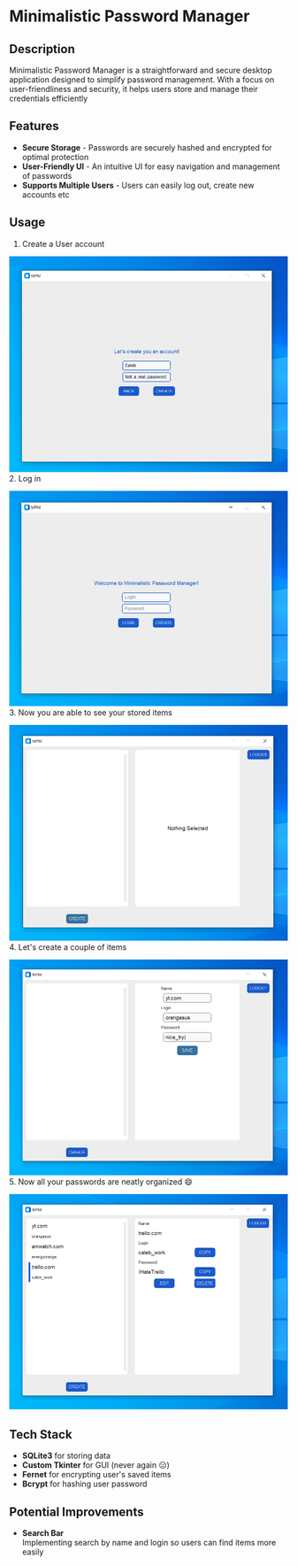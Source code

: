 # Minimalistic Password Manager
## Description
Minimalistic Password Manager is a straightforward and secure desktop application designed to simplify password management. With a focus on user-friendliness and security, it helps users store and manage their credentials efficiently
## Features
- **Secure Storage** - Passwords are securely hashed and encrypted for optimal protection
- **User-Friendly UI** - An intuitive UI for easy navigation and management of passwords
- **Supports Multiple Users** - Users can easily log out, create new accounts etc
## Usage
1. Create a User account
   
![](./resources/img2.png)
2. Log in

![](./resources/img1.png)
3. Now you are able to see your stored items

![](./resources/img3.png)
4. Let's create a couple of items

![](./resources/img4.png)
5. Now all your passwords are neatly organized :smile:

![](./resources/img5.png)
## Tech Stack
- **SQLite3** for storing data
- **Custom Tkinter** for GUI (never again :expressionless:)
- **Fernet** for encrypting user's saved items
- **Bcrypt** for hashing user password
## Potential Improvements
- **Search Bar**\
Implementing search by name and login so users can find items more easily
